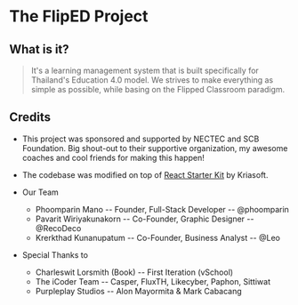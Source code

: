 # The FlipED Project

## What is it?

> It's a learning management system that is built specifically for Thailand's Education 4.0 model.
  We strives to make everything as simple as possible, while basing on the Flipped Classroom paradigm.

## Credits

- This project was sponsored and supported by NECTEC and SCB Foundation.
  Big shout-out to their supportive organization, my awesome coaches and cool friends for making this happen!

- The codebase was modified on top of [React Starter Kit](https://github.com/kriasoft/react-starter-kit) by Kriasoft.

- Our Team
  - Phoomparin Mano -- Founder, Full-Stack Developer -- @phoomparin
  - Pavarit Wiriyakunakorn -- Co-Founder, Graphic Designer -- @RecoDeco
  - Krerkthad Kunanupatum -- Co-Founder, Business Analyst -- @Leo

- Special Thanks to
  - Charleswit Lorsmith (Book) -- First Iteration (vSchool)
  - The iCoder Team -- Casper, FluxTH, Likecyber, Paphon, Sittiwat
  - Purpleplay Studios -- Alon Mayormita & Mark Cabacang
